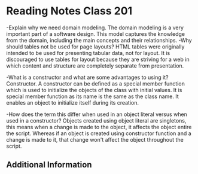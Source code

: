 # Reading Notes Class 201

-Explain why we need domain modeling. The domain modeling is a very important part of a software design. This model captures the knowledge from the domain, including the main concepts and their relationships.
-Why should tables not be used for page layouts? HTML tables were originally intended to be used for presenting tabular data, not for layout. It is discouraged to use tables for layout because they are striving for a web in which content and structure are completely separate from presentation.

-What is a constructor and what are some advantages to using it? Constructor. A constructor can be defined as a special member function which is used to initialize the objects of the class with initial values. It is special member function as its name is the same as the class name. It enables an object to initialize itself during its creation.

-How does the term this differ when used in an object literal versus when used in a constructor? Objects created using object literal are singletons, this means when a change is made to the object, it affects the object entire the script. Whereas if an object is created using constructor function and a change is made to it, that change won't affect the object throughout the script.






## Additional Information



